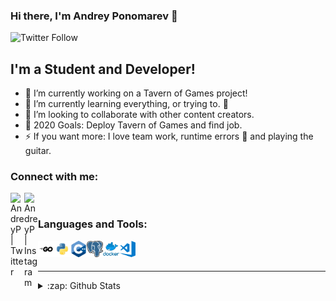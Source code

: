 ### Hi there, I'm Andrey Ponomarev 👋

![Twitter Follow](https://img.shields.io/twitter/follow/andrey_pon51?color=1DA1F2&logo=Twitter&style=for-the-badge)

## I'm a Student and Developer!

- 🔭 I’m currently working on a Tavern of Games project!
- 🌱 I’m currently learning everything, or trying to. 🤣
- 👯 I’m looking to collaborate with other content creators.
- 🥅 2020 Goals: Deploy Tavern of Games and find job.
- ⚡ If you want more: I love team work, runtime errors 🤣 and playing the guitar.

### Connect with me:

[<img align="left" alt="AndreyP | Twitter" width="22px" src="https://cdn.jsdelivr.net/npm/simple-icons@v3/icons/twitter.svg" />][twitter]
[<img align="left" alt="AndreyP | Instagram" width="22px" src="https://cdn.jsdelivr.net/npm/simple-icons@v3/icons/instagram.svg" />][instagram]

<br />

### Languages and Tools:

[<img align="left" alt="Go" width="26px" src="https://raw.githubusercontent.com/github/explore/80688e429a7d4ef2fca1e82350fe8e3517d3494d/topics/go/go.png" />][go]
[<img align="left" alt="Python" width="26px" src="https://raw.githubusercontent.com/github/explore/80688e429a7d4ef2fca1e82350fe8e3517d3494d/topics/python/python.png" />][python]
[<img align="left" alt="C++" width="26px" src="https://raw.githubusercontent.com/github/explore/80688e429a7d4ef2fca1e82350fe8e3517d3494d/topics/cpp/cpp.png" />][cpp]
[<img align="left" alt="PostgreSQL" width="26px" src="https://raw.githubusercontent.com/github/explore/80688e429a7d4ef2fca1e82350fe8e3517d3494d/topics/postgresql/postgresql.png" />][postgresql]
[<img align="left" alt="Docker" width="26px" src="https://raw.githubusercontent.com/github/explore/80688e429a7d4ef2fca1e82350fe8e3517d3494d/topics/docker/docker.png" />][docker]
[<img align="left" alt="Visual Studio Code" width="26px" src="https://raw.githubusercontent.com/github/explore/80688e429a7d4ef2fca1e82350fe8e3517d3494d/topics/visual-studio-code/visual-studio-code.png" />][visual_studio_code]


<br />
<br />

---

<details>
  <summary>:zap: Github Stats</summary>

  <img align="left" alt="Andrey's Github Stats" src="https://github-readme-stats.codestackr.vercel.app/api?username=TOIFLMSC&show_icons=true&hide_border=true" />

</details>

[twitter]: https://twitter.com/andrey_pon51
[instagram]: https://www.instagram.com/gammaandrey/
[visual_studio_code]: https://code.visualstudio.com
[go]: https://golang.org
[python]: https://www.python.org
[cpp]: https://en.cppreference.com
[docker]: https://www.docker.com
[postgresql]: https://www.postgresql.org

